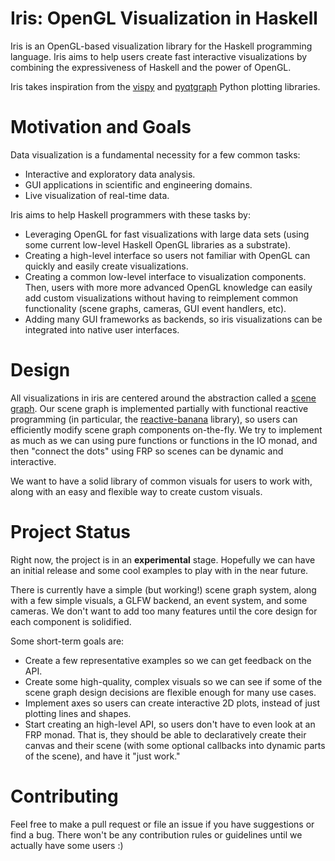 # Iris: OpenGL Visualization in Haskell

Iris is an OpenGL-based visualization library for the Haskell programming
language. Iris aims to help users create fast interactive visualizations by
combining the expressiveness of Haskell and the power of OpenGL.

Iris takes inspiration from the [vispy](http://vispy.org/) and
[pyqtgraph](http://www.pyqtgraph.org/) Python plotting libraries.

# Motivation and Goals

Data visualization is a fundamental necessity for a few common tasks:

* Interactive and exploratory data analysis.
* GUI applications in scientific and engineering domains.
* Live visualization of real-time data.

Iris aims to help Haskell programmers with these tasks by:

* Leveraging OpenGL for fast visualizations with large data sets (using some
  current low-level Haskell OpenGL libraries as a substrate).
* Creating a high-level interface so users not familiar with OpenGL can quickly
  and easily create visualizations.
* Creating a common low-level interface to visualization components. Then,
  users with more more advanced OpenGL knowledge can easily add custom
  visualizations without having to reimplement common functionality (scene
  graphs, cameras, GUI event handlers, etc).
* Adding many GUI frameworks as backends, so iris visualizations can be
  integrated into native user interfaces.

# Design

All visualizations in iris are centered around the abstraction called a
[scene graph](https://en.wikipedia.org/wiki/Scene_graph). Our scene graph is
implemented partially with functional reactive programming (in particular, the
[reactive-banana](https://hackage.haskell.org/package/reactive-banana)
library), so users can efficiently modify scene graph components on-the-fly. We
try to implement as much as we can using pure functions or functions in the IO
monad, and then "connect the dots" using FRP so scenes can be dynamic and
interactive.

We want to have a solid library of common visuals for users to work with, along
with an easy and flexible way to create custom visuals.

# Project Status

Right now, the project is in an **experimental** stage. Hopefully we can have
an initial release and some cool examples to play with in the near future.

There is currently have a simple (but working!) scene graph system, along with
a few simple visuals, a GLFW backend, an event system, and some cameras. We
don't want to add too many features until the core design for each component is
solidified.

Some short-term goals are:

* Create a few representative examples so we can get feedback on the API.
* Create some high-quality, complex visuals so we can see if some of the scene
  graph design decisions are flexible enough for many use cases.
* Implement axes so users can create interactive 2D plots, instead of just
  plotting lines and shapes.
* Start creating an high-level API, so users don't have to even look at an FRP
  monad. That is, they should be able to declaratively create their canvas and
  their scene (with some optional callbacks into dynamic parts of the scene),
  and have it "just work."


# Contributing

Feel free to make a pull request or file an issue if you have suggestions or
find a bug. There won't be any contribution rules or guidelines until we
actually have some users :)
